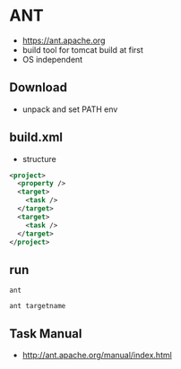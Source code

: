 # ANT
- https://ant.apache.org
- build tool for tomcat build at first
- OS independent

## Download
- unpack and set PATH env


## build.xml
- structure
```xml
<project>
  <property />
  <target>
    <task />
  </target>
  <target>
    <task />
  </target>
</project>
```

## run
```
ant
```

```
ant targetname
```

## Task Manual
- http://ant.apache.org/manual/index.html
